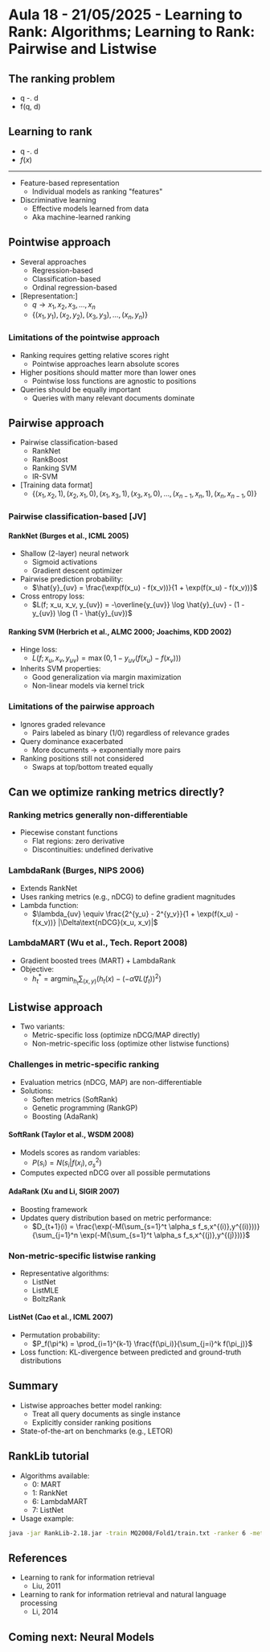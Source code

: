 # Aula 18 - 21/05/2025 - Learning to Rank: Algorithms; Learning to Rank: Pairwise and Listwise

## The ranking problem

- q -. d
- f(q, d)

## Learning to rank

- q -. d
- $f(x)$

---

- Feature-based representation
  - Individual models as ranking "features"
- Discriminative learning
  - Effective models learned from data
  - Aka machine-learned ranking

## Pointwise approach

- Several approaches
  - Regression-based
  - Classification-based
  - Ordinal regression-based
- [Representation:]
  - $q \to x_1, x_2, x_3, \ldots, x_n$
  - $\{(x_1, y_1), (x_2, y_2), (x_3, y_3), \ldots, (x_n, y_n)\}$

### Limitations of the pointwise approach

- Ranking requires getting relative scores right
  - Pointwise approaches learn absolute scores
- Higher positions should matter more than lower ones
  - Pointwise loss functions are agnostic to positions
- Queries should be equally important
  - Queries with many relevant documents dominate

## Pairwise approach

- Pairwise classification-based
  - RankNet
  - RankBoost
  - Ranking SVM
  - IR-SVM
- [Training data format]
  - $\{(x_1, x_2, 1), (x_2, x_1, 0), (x_1, x_3, 1), (x_3, x_1, 0), \ldots, (x_{n-1}, x_n, 1), (x_n, x_{n-1}, 0)\}$

### Pairwise classification-based [JV]

#### RankNet (Burges et al., ICML 2005)

- Shallow (2-layer) neural network
  - Sigmoid activations
  - Gradient descent optimizer
- Pairwise prediction probability:
  - $\hat{y}_{uv} = \frac{\exp(f(x_u) - f(x_v))}{1 + \exp(f(x_u) - f(x_v))}$
- Cross entropy loss:
  - $L(f; x_u, x_v, y_{uv}) = -\overline{y_{uv}} \log \hat{y}_{uv} - (1 - y_{uv}) \log (1 - \hat{y}_{uv})$

#### Ranking SVM (Herbrich et al., ALMC 2000; Joachims, KDD 2002)

- Hinge loss:
  - $L(f; x_u, x_v, y_{uv}) = \max(0, 1 - y_{uv}(f(x_u) - f(x_v)))$
- Inherits SVM properties:
  - Good generalization via margin maximization
  - Non-linear models via kernel trick

### Limitations of the pairwise approach

- Ignores graded relevance
  - Pairs labeled as binary (1/0) regardless of relevance grades
- Query dominance exacerbated
  - More documents → exponentially more pairs
- Ranking positions still not considered
  - Swaps at top/bottom treated equally

## Can we optimize ranking metrics directly?

### Ranking metrics generally non-differentiable

- Piecewise constant functions
  - Flat regions: zero derivative
  - Discontinuities: undefined derivative

### LambdaRank (Burges, NIPS 2006)

- Extends RankNet
- Uses ranking metrics (e.g., nDCG) to define gradient magnitudes
- Lambda function:
  - $\lambda_{uv} \equiv \frac{2^{y_u} - 2^{y_v}}{1 + \exp(f(x_u) - f(x_v))} |\Delta\text{nDCG}(x_u, x_v)|$

### LambdaMART (Wu et al., Tech. Report 2008)

- Gradient boosted trees (MART) + LambdaRank
- Objective:
  - $h_t^* = \text{argmin}_{h_t} \sum_{(x,y)} (h_t(x) - (-\alpha \nabla L(f_t))^2)$

## Listwise approach

- Two variants:
  - Metric-specific loss (optimize nDCG/MAP directly)
  - Non-metric-specific loss (optimize other listwise functions)

### Challenges in metric-specific ranking

- Evaluation metrics (nDCG, MAP) are non-differentiable
- Solutions:
  - Soften metrics (SoftRank)
  - Genetic programming (RankGP)
  - Boosting (AdaRank)

#### SoftRank (Taylor et al., WSDM 2008)

- Models scores as random variables:
  - $P(s_i) = N(s_i|f(x_i), \sigma_s^2)$
- Computes expected nDCG over all possible permutations

#### AdaRank (Xu and Li, SIGIR 2007)

- Boosting framework
- Updates query distribution based on metric performance:
  - $D_{t+1}(i) = \frac{\exp(-M(\sum_{s=1}^t \alpha_s f_s,x^{(i)},y^{(i)}))}{\sum_{j=1}^n \exp(-M(\sum_{s=1}^t \alpha_s f_s,x^{(j)},y^{(j)}))}$

### Non-metric-specific listwise ranking

- Representative algorithms:
  - ListNet
  - ListMLE
  - BoltzRank

#### ListNet (Cao et al., ICML 2007)

- Permutation probability:
  - $P_f(\pi^k) = \prod_{i=1}^{k-1} \frac{f(\pi_i)}{\sum_{j=i}^k f(\pi_j)}$
- Loss function: KL-divergence between predicted and ground-truth distributions

## Summary

- Listwise approaches better model ranking:
  - Treat all query documents as single instance
  - Explicitly consider ranking positions
- State-of-the-art on benchmarks (e.g., LETOR)

## RankLib tutorial

- Algorithms available:
  - 0: MART
  - 1: RankNet
  - 6: LambdaMART
  - 7: ListNet
- Usage example:

```bash
java -jar RankLib-2.18.jar -train MQ2008/Fold1/train.txt -ranker 6 -metric2t NDCG@10
```

## References

- Learning to rank for information retrieval
  - Liu, 2011
- Learning to rank for information retrieval and natural language processing
  - Li, 2014

## Coming next: Neural Models
